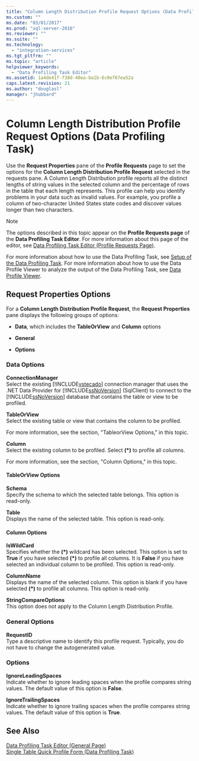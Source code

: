 ```yaml
---
title: "Column Length Distribution Profile Request Options (Data Profiling Task) | Microsoft Docs"
ms.custom: ""
ms.date: "03/01/2017"
ms.prod: "sql-server-2016"
ms.reviewer: ""
ms.suite: ""
ms.technology: 
  - "integration-services"
ms.tgt_pltfrm: ""
ms.topic: "article"
helpviewer_keywords: 
  - "Data Profiling Task Editor"
ms.assetid: 1a4de41f-f38d-40ea-ba1b-6c0ef67ea52a
caps.latest.revision: 21
ms.author: "douglasl"
manager: "jhubbard"
---
```

# Column Length Distribution Profile Request Options (Data Profiling Task)
  Use the **Request Properties** pane of the **Profile Requests** page to set the options for the **Column Length Distribution Profile Request** selected in the requests pane. A Column Length Distribution profile reports all the distinct lengths of string values in the selected column and the percentage of rows in the table that each length represents. This profile can help you identify problems in your data such as invalid values. For example, you profile a column of two-character United States state codes and discover values longer than two characters.  
  
> [!NOTE]  
>  The options described in this topic appear on the **Profile Requests page** of the **Data Profiling Task Editor**. For more information about this page of the editor, see [Data Profiling Task Editor &#40;Profile Requests Page&#41;](../../integration-services/control-flow/data-profiling-task-editor-profile-requests-page.md).  
  
 For more information about how to use the Data Profiling Task, see [Setup of the Data Profiling Task](../../integration-services/control-flow/setup-of-the-data-profiling-task.md). For more information about how to use the Data Profile Viewer to analyze the output of the Data Profiling Task, see [Data Profile Viewer](../../integration-services/control-flow/data-profile-viewer.md).  
  
## Request Properties Options  
 For a **Column Length Distribution Profile Request**, the **Request Properties** pane displays the following groups of options:  
  
-   **Data**, which includes the **TableOrView** and **Column** options  
  
-   **General**  
  
-   **Options**  
  
### Data Options  
 **ConnectionManager**  
 Select the existing [!INCLUDE[vstecado](../../analysis-services/data-mining/includes/vstecado-md.md)] connection manager that uses the .NET Data Provider for [!INCLUDE[ssNoVersion](../../advanced-analytics/r-services/includes/ssnoversion-md.md)] (SqlClient) to connect to the [!INCLUDE[ssNoVersion](../../advanced-analytics/r-services/includes/ssnoversion-md.md)] database that contains the table or view to be profiled.  
  
 **TableOrView**  
 Select the existing table or view that contains the column to be profiled.  
  
 For more information, see the section, "TableorView Options," in this topic.  
  
 **Column**  
 Select the existing column to be profiled. Select **(\*)** to profile all columns.  
  
 For more information, see the section, "Column Options," in this topic.  
  
#### TableOrView Options  
 **Schema**  
 Specify the schema to which the selected table belongs. This option is read-only.  
  
 **Table**  
 Displays the name of the selected table. This option is read-only.  
  
#### Column Options  
 **IsWildCard**  
 Specifies whether the **(\*)** wildcard has been selected. This option is set to **True** if you have selected **(\*)** to profile all columns. It is **False** if you have selected an individual column to be profiled. This option is read-only.  
  
 **ColumnName**  
 Displays the name of the selected column. This option is blank if you have selected **(\*)** to profile all columns. This option is read-only.  
  
 **StringCompareOptions**  
 This option does not apply to the Column Length Distribution Profile.  
  
### General Options  
 **RequestID**  
 Type a descriptive name to identify this profile request. Typically, you do not have to change the autogenerated value.  
  
### Options  
 **IgnoreLeadingSpaces**  
 Indicate whether to ignore leading spaces when the profile compares string values. The default value of this option is **False**.  
  
 **IgnoreTrailingSpaces**  
 Indicate whether to ignore trailing spaces when the profile compares string values. The default value of this option is **True**.  
  
## See Also  
 [Data Profiling Task Editor &#40;General Page&#41;](../../integration-services/control-flow/data-profiling-task-editor-general-page.md)   
 [Single Table Quick Profile Form &#40;Data Profiling Task&#41;](../../integration-services/control-flow/single-table-quick-profile-form-data-profiling-task.md)  
  
  
